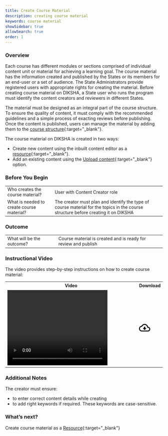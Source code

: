 ```yaml
---
title: Create Course Material
description: creating course material
keywords: course material
showSidebar: true
allowSearch: true
order: 1
---
```


### Overview

Each course has different modules or sections comprised of individual content unit or material for achieving a learning goal. The course material has the information created and published by the States or its members for an end-user or a set of audience. The State Administrators provide registered users with appropriate rights for creating the material. Before creating course material on DIKSHA, a State user who runs the program must identify the content creators and reviewers in different States.

The material must be designed as an integral part of the course structure. To ensure the quality of content, it must comply with the recommended guidelines and a simple process of exacting reviews before publishing. Once the content is published, users can manage the material by adding them to the [course structure](../course-creation/index.html){:target="_blank"}.


The course material on DIKSHA is created in two ways:

 - Create new content using the inbuilt content editor as a [resource](./creating-resource.html){:target="_blank"}. 
 - Add an existing content using the [Upload content](./uploading-content.html){:target="_blank"} option. 

### Before You Begin

<table>
 <tr>
   <td>Who creates the course material?</td>  
  <td>User with Content Creator role</td>
  </tr>
   <tr>
  <td>What is needed to create course material?</td> 
  <td>The creator must plan and identify the type of course material for the topics in the course structure before creating it on DIKSHA</td>
  </tr>
</table>

### Outcome

<table>
<tr>
    <td>What will be the outcome?</td>
    <td>Course material is created and is ready for review and publish</td>
  </tr>
</table>

### Instructional Video  

The video provides step-by-step instructions on how to create course material:


<table>
<tr>
   <th style="width:85%;">Video</th>
    <th style="width:15%;">Download</th>
  </tr>
  <tr>
    <td><video width="320" height="240" controls><source src="../video/create-course-material.mp4" type="video/mp4"></video></td>
    <td class="text-center"><a href="../video/create-course-material.mp4" download><img src="../../../assets/imgs/icons/outline_cloud_download.png"></a></td>
    </tr>
</table>

 

### Additional Notes

The creator must ensure:  

- to enter correct content details while creating 
- to add right keywords if required. These keywords are case-sensitive.

### What’s next?  

Create course material as a [Resource](./creating-resource.html){:target="_blank"} 

